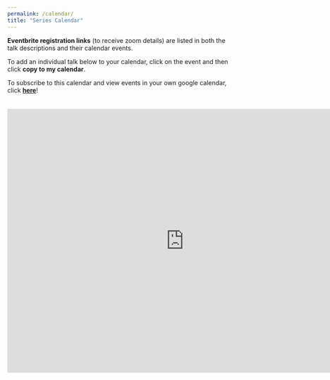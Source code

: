 ```yaml
---
permalink: /calendar/
title: "Series Calendar"
---
```


**Eventbrite registration links** (to receive zoom details) are listed in both the talk descriptions and their calendar events. 

To add an individual talk below to your calendar, click on the event and then click **copy to my calendar**. 

To subscribe to this calendar and view events in your own google calendar, click [**here**](https://calendar.google.com/calendar/b/0/r/settings/addcalendar?cid=nlpwithfriends%40gmail.com)!

<hr style="height:5pt; visibility:hidden;" />

<iframe src="https://calendar.google.com/calendar/embed?src=nlpwithfriends%40gmail.com&ctz=America%2FNew_York" style="border: 0" width="800" height="600" frameborder="0" scrolling="no" title="NLP with friends calendar"></iframe>

